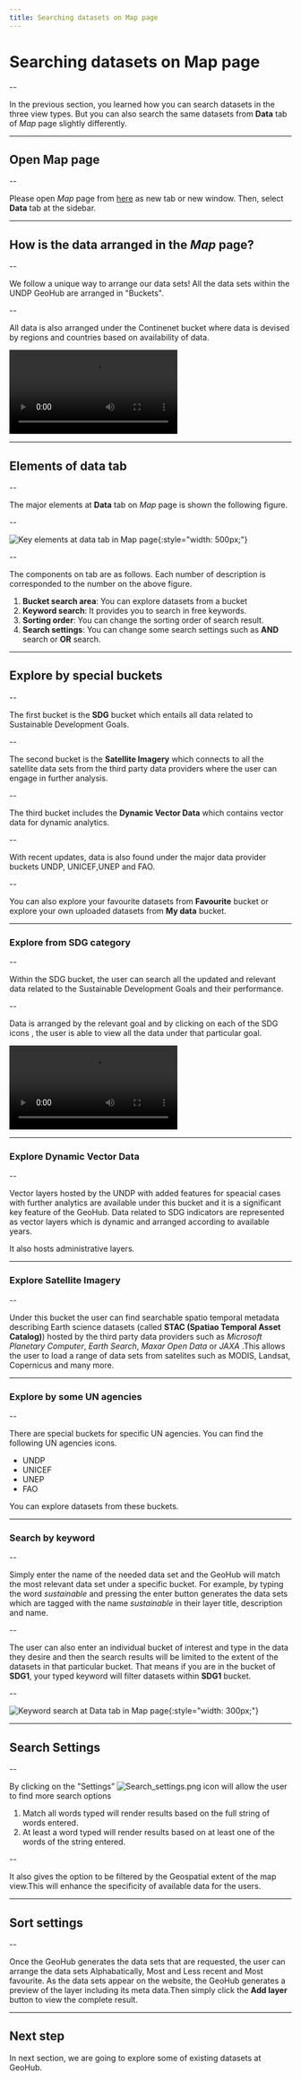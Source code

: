 ```yaml
---
title: Searching datasets on Map page
---
```


# Searching datasets on Map page

--

In the previous section, you learned how you can search datasets in the three view types. But you can also search the same datasets from **Data** tab of _Map_ page slightly differently.

---

## Open Map page

--

Please open _Map_ page from [here](https://geohub.data.undp.org/maps/edit) as new tab or new window. Then, select **Data** tab at the sidebar.

---

## How is the data arranged in the _Map_ page?

--

We follow a unique way to arrange our data sets! All the data sets within the UNDP GeoHub are arranged in "Buckets".

--

All data is also arranged under the Continenet bucket where data is devised by regions and countries based on availability of data.

<hidden>

![type:video](https://undpngddlsgeohubdev01.blob.core.windows.net/docs-assets/Videos/How_is_the%20data_arranged_in_the_GeoHub_.webm)

</hidden>

---

## Elements of data tab

--

The major elements at **Data** tab on _Map_ page is shown the following figure.

--

![Key elements at data tab in Map page](../assets/data/search_map_2.png){:style="width: 500px;"}

--

The components on tab are as follows. Each number of description is corresponded to the number on the above figure.

1. **Bucket search area**: You can explore datasets from a bucket
2. **Keyword search**: It provides you to search in free keywords.
3. **Sorting order**: You can change the sorting order of search result.
4. **Search settings**: You can change some search settings such as **AND** search or **OR** search.

---

## Explore by special buckets

--

The first bucket is the **SDG** bucket which entails all data related to Sustainable Development Goals.

--

The second bucket is the **Satellite Imagery** which connects to all the satellite data sets from the third party data providers where the user can engage in further analysis.

--

The third bucket includes the **Dynamic Vector Data** which contains vector data for dynamic analytics.

--

With recent updates, data is also found under the major data provider buckets UNDP, UNICEF,UNEP and FAO.

--

You can also explore your favourite datasets from **Favourite** bucket or explore your own uploaded datasets from **My data** bucket.

---

### Explore from SDG category

--

Within the SDG bucket, the user can search all the updated and relevant data related to the Sustainable Development Goals and their performance.

--

Data is arranged by the relevant goal and by clicking on each of the SDG icons , the user is able to view all the data under that particular goal.

<hidden>

![type:video](https://undpngddlsgeohubdev01.blob.core.windows.net/docs-assets/Videos/What_is_inside_SDG_Bucket_.webm)

</hidden>

---

### Explore Dynamic Vector Data

--

Vector layers hosted by the UNDP with added features for speacial cases with further analytics are available under this bucket and it is a significant key feature of the GeoHub.
Data related to SDG indicators are represented as vector layers which is dynamic and arranged according to available years.

It also hosts administrative layers.

---

### Explore Satellite Imagery

--

Under this bucket the user can find searchable spatio temporal metadata describing Earth science datasets (called **STAC (Spatiao Temporal Asset Catalog)**) hosted by the third party data providers such as _Microsoft Planetary Computer_, _Earth Search_, _Maxar Open Data_ or _JAXA_ .This allows the user to load a range of data sets from satelites such as MODIS, Landsat, Copernicus and many more.

---

### Explore by some UN agencies

--

There are special buckets for specific UN agencies. You can find the following UN agencies icons.

- UNDP
- UNICEF
- UNEP
- FAO

You can explore datasets from these buckets.

---

### Search by keyword

--

Simply enter the name of the needed data set and the GeoHub will match the most relevant data set under a specific bucket. For example, by typing the word _sustainable_ and pressing the enter button generates the data sets which are tagged with the name _sustainable_ in their layer title, description and name.

--

The user can also enter an individual bucket of interest and type in the data they desire and then the search results will be limited to the extent of the datasets in that particular bucket. That means if you are in the bucket of **SDG1**, your typed keyword will filter datasets within **SDG1** bucket.

--

![Keyword search at Data tab in Map page](../assets/data/search_map_1.png){:style="width: 300px;"}

---

## Search Settings

--

By clicking on the "Settings” ![Search_settings.png](../assets/data/Search_settings.png) icon will allow the user to find more search options

1. Match all words typed will render results based on the full string of words entered.
2. At least a word typed will render results based on at least one of the words of the string entered.

--

It also gives the option to be filtered by the Geospatial extent of the map view.This will enhance the specificity of available data for the users.

---

## Sort settings

--

Once the GeoHub generates the data sets that are requested, the user can arrange the data sets Alphabatically, Most and Less recent and Most favourite.
As the data sets appear on the website, the GeoHub generates a preview of the layer including its meta data.Then simply click the **Add layer** button to view the complete result.

---

## Next step

In next section, we are going to explore some of existing datasets at GeoHub.
